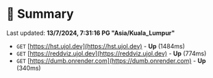 # 📖 Summary
Last updated: **13/7/2024, 7:31:16 PG "Asia/Kuala_Lumpur"**

- `GET` [https://hst.ujol.dev](https://hst.ujol.dev) - **Up** (1484ms)
- `GET` [https://reddviz.ujol.dev](https://reddviz.ujol.dev) - **Up** (774ms)
- `GET` [https://dumb.onrender.com](https://dumb.onrender.com) - **Up** (340ms)
